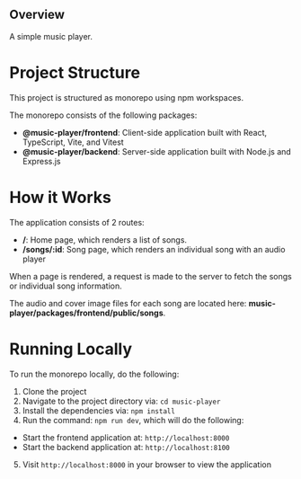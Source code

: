 ## Overview

A simple music player.

# Project Structure

This project is structured as monorepo using npm workspaces.

The monorepo consists of the following packages:
- **@music-player/frontend**: Client-side application built with React, TypeScript, Vite, and Vitest
- **@music-player/backend**: Server-side application built with Node.js and Express.js

# How it Works

The application consists of 2 routes:
- **/**: Home page, which renders a list of songs.
- **/songs/:id**: Song page, which renders an individual song with an audio player

When a page is rendered, a request is made to the server to fetch the songs or individual song information.

The audio and cover image files for each song are located here: **music-player/packages/frontend/public/songs**.

# Running Locally

To run the monorepo locally, do the following:
1. Clone the project
2. Navigate to the project directory via: `cd music-player`
3. Install the dependencies via: `npm install`
4. Run the command: `npm run dev`, which will do the following:
  - Start the frontend application at: `http://localhost:8000`
  - Start the backend application at: `http://localhost:8100`
5. Visit `http://localhost:8000` in your browser to view the application

